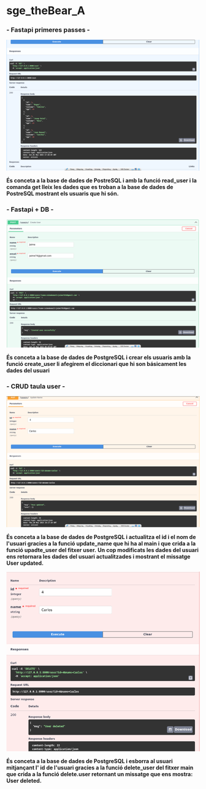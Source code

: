 # sge_theBear_A
 
### - Fastapi primeres passes -
![Fastapi Swagger UI](Captura/Fastapi.png)

**És conceta a la base de dades de PostreSQL i amb la funció read_user i 
la comanda get lleix les dades que es troban a la base de dades de PostreSQL
mostrant els usuaris que hi són.**

### - Fastapi + DB -
![Fastapi_created_user UI](Captura/FastapiCreatedUser.png)

**És conceta a la base de dades de PostgreSQL i crear els usuaris amb la funció
create_user li afegirem el diccionari que hi son básicament les dades del usuari**

### - CRUD taula user -
![Fastapi_Update_User](Captura/UpdateUsuari.png)

**És conceta a la base de dades de PostgreSQL i actualitza el id i el nom 
de l'usuari gracies a la funció update_name que hi ha al main i que crida a la funció
upadte_user del fitxer user.**
**Un cop modificats les dades del usuari ens retornara 
les dades del usuari actualitzades i mostrant el missatge User updated.**

![Fastapi_Update_User](Captura/Userdelete.png) 

**És conceta a la base de dades de PostgreSQL i esborra al usuari mitjançant l' id de 
l'usuari gracies a la funció delete_user del fitxer main que crida a la funció 
delete.user retornant un missatge que ens mostra: User deleted.**
